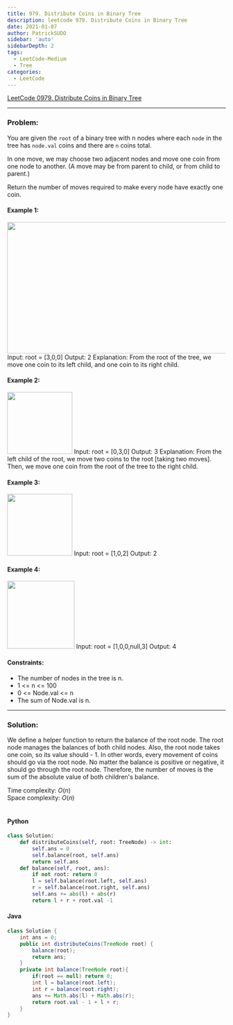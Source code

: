 ```yaml
---
title: 979. Distribute Coins in Binary Tree
description: leetcode 979. Distribute Coins in Binary Tree   
date: 2021-01-07
author: PatrickSUDO
sidebar: 'auto'
sidebarDepth: 2
tags: 
  - LeetCode-Medium
  - Tree
categories:
  - LeetCode
---
```

[LeetCode 0979. Distribute Coins in Binary Tree](https://leetcode.com/problems/distribute-coins-in-binary-tree/)

---
### Problem: <br/>

You are given the `root` of a binary tree with n nodes where each `node` in the tree has `node.val` coins and there are `n` coins total.

In one move, we may choose two adjacent nodes and move one coin from one node to another. (A move may be from parent to child, or from child to parent.)

Return the number of moves required to make every node have exactly one coin.


#### Example 1:
<img alt="" src="https://assets.leetcode.com/uploads/2020/10/13/ex1.jpg" style="width: 571px; height: 302px;">
    Input: root = [3,0,0]
    Output: 2
    Explanation: From the root of the tree, we move one coin to its left child, and one coin to its right child.

#### Example 2:
<img alt="" src="https://assets.leetcode.com/uploads/2019/01/18/tree2.png" style="width: 150px; height: 142px;">
    Input: root = [0,3,0]
    Output: 3
    Explanation: From the left child of the root, we move two coins to the root [taking two moves].  Then, we move one coin from the root of the tree to the right child.

#### Example 3:
<img alt="" src="https://assets.leetcode.com/uploads/2019/01/18/tree3.png" style="width: 150px; height: 142px;">
    Input: root = [1,0,2]
    Output: 2

#### Example 4:
<img alt="" src="https://assets.leetcode.com/uploads/2019/01/18/tree4.png" style="width: 155px; height: 156px;">
    Input: root = [1,0,0,null,3]
    Output: 4

#### Constraints:

- The number of nodes in the tree is n.
- 1 <= n <= 100
- 0 <= Node.val <= n
- The sum of Node.val is n.

---
### Solution: <br/>

We define a helper function to return the balance of the root node. The root node manages the balances of both child nodes. Also, the root node takes one coin, so its value should - 1. In other words, every movement of coins should go via the root node. No matter the balance is positive or negative, it should go through the root node. Therefore, the number of moves is the sum of the absolute value of both children's balance.


Time complexity: $O(n)$</br>
Space complexity: $O(n)$ 
</br>
</br>

#### Python
```python
class Solution:
    def distributeCoins(self, root: TreeNode) -> int:
        self.ans = 0
        self.balance(root, self.ans)
        return self.ans
    def balance(self, root, ans):
        if not root: return 0
        l = self.balance(root.left, self.ans) 
        r = self.balance(root.right, self.ans) 
        self.ans += abs(l) + abs(r)
        return l + r + root.val -1
```


#### Java
```java
class Solution {
    int ans = 0;
    public int distributeCoins(TreeNode root) {
        balance(root);
        return ans;
    }
    private int balance(TreeNode root){
        if(root == null) return 0;
        int l = balance(root.left);
        int r = balance(root.right);
        ans += Math.abs(l) + Math.abs(r);
        return root.val - 1 + l + r;
    }
}
```

<Disqus shortname="patricksudo" />
